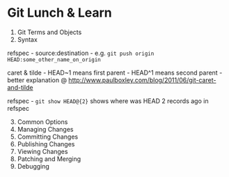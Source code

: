 # Git Lunch & Learn

1. Git Terms and Objects
2. Syntax

  refspec
    - source:destination
    - e.g. `git push origin HEAD:some_other_name_on_origin`

  caret & tilde
    - HEAD~1 means first parent
    - HEAD^1 means second parent
    - better explanation @
      http://www.paulboxley.com/blog/2011/06/git-caret-and-tilde

  refspec
    - `git show HEAD@{2}` shows where was HEAD 2 records ago in refspec

3. Common Options
4. Managing Changes
5. Committing Changes
6. Publishing Changes
7. Viewing Changes
8. Patching and Merging
9. Debugging
